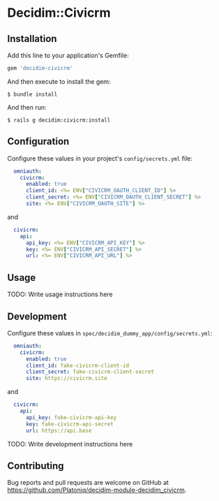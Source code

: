 # Decidim::Civicrm

## Installation

Add this line to your application's Gemfile:

```ruby
gem 'decidim-civicrm'
```

And then execute to install the gem:

    $ bundle install

And then run:

    $ rails g decidim:civicrm:install


## Configuration

Configure these values in your project's `config/secrets.yml` file:

```yaml
  omniauth:
    civicrm:
      enabled: true
      client_id: <%= ENV["CIVICRM_OAUTH_CLIENT_ID"] %>
      client_secret: <%= ENV["CIVICRM_OAUTH_CLIENT_SECRET"] %>
      site: <%= ENV["CIVICRM_OAUTH_SITE"] %>
```

and

```yaml
  civicrm:
    api:
      api_key: <%= ENV["CIVICRM_API_KEY"] %>
      key: <%= ENV["CIVICRM_API_SECRET"] %>
      url: <%= ENV["CIVICRM_API_URL"] %>
```

## Usage

TODO: Write usage instructions here

## Development

Configure these values in `spec/decidim_dummy_app/config/secrets.yml`:

```yaml
  omniauth:
    civicrm:
      enabled: true
      client_id: fake-civicrm-client-id
      client_secret: fake-civicrm-client-secret
      site: https://civicrm.site
```

and

```yaml
  civicrm:
    api:
      api_key: fake-civicrm-api-key
      key: fake-civicrm-api-secret
      url: https://api.base
```

TODO: Write development instructions here

## Contributing

Bug reports and pull requests are welcome on GitHub at https://github.com/Platoniq/decidim-module-decidim_civicrm.

